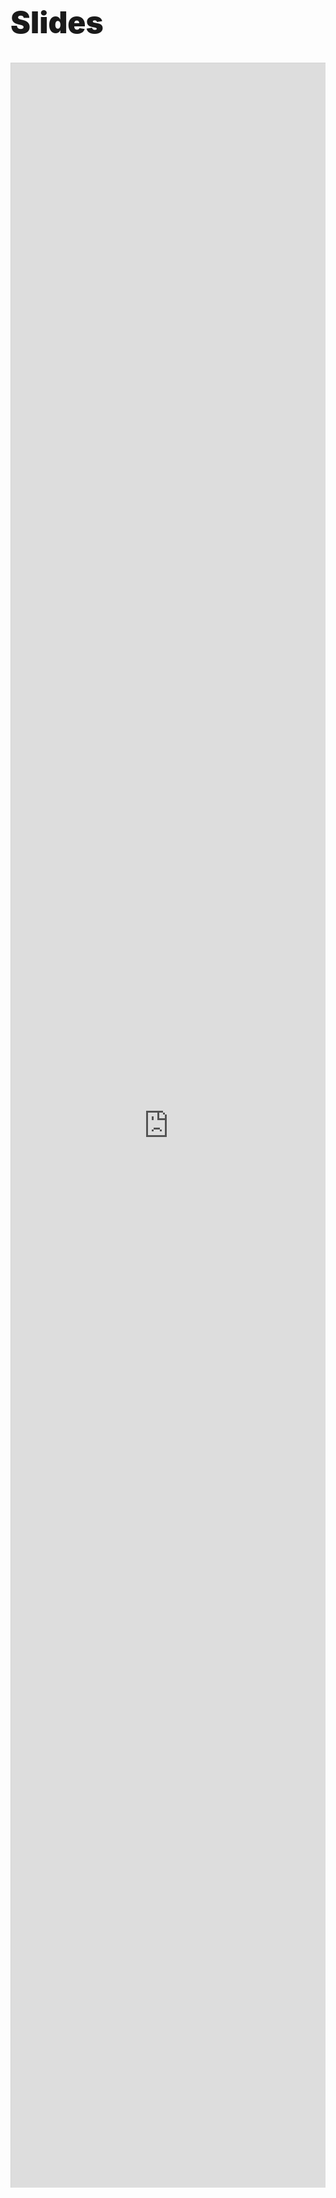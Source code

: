 <h1
  class="has-text-centered mt-6"
  style="font-weight: 900; line-height: 1.3; font-size: 3rem; margin-top: 6em !important;">
  Slides
</h1>

<div 
  class="columns">
  <div 
    class="column is-12"
    style="height:85vh">
    <iframe 
      src="https://multi-coop.gitlab.io/datami-project/datami-slides-fr/presentation-en.html" 
      width="100%"
      height="100%"
      style="border:1px solid lightgrey;"
      title="slides">
    </iframe>
  </div>
</div>

